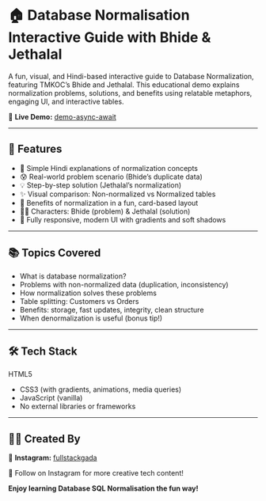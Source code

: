 # 🏠 Database Normalisation Interactive Guide with Bhide & Jethalal
A fun, visual, and Hindi-based interactive guide to Database Normalization, featuring TMKOC’s Bhide and Jethalal. This educational demo explains normalization problems, solutions, and benefits using relatable metaphors, engaging UI, and interactive tables.

🔗 **Live Demo:** [demo-async-await](https://demo-async-await.netlify.app/)

---


## 🎯 Features

- 🧠 Simple Hindi explanations of normalization concepts
- 😰 Real-world problem scenario (Bhide’s duplicate data)
- 💡 Step-by-step solution (Jethalal’s normalization)
- ✨ Visual comparison: Non-normalized vs Normalized tables
- 🌟 Benefits of normalization in a fun, card-based layout
- 👨‍💼 Characters: Bhide (problem) & Jethalal (solution)
- 📱 Fully responsive, modern UI with gradients and soft shadows
  
---

## 📚 Topics Covered

- What is database normalization?
- Problems with non-normalized data (duplication, inconsistency)
- How normalization solves these problems
- Table splitting: Customers vs Orders
- Benefits: storage, fast updates, integrity, clean structure
- When denormalization is useful (bonus tip!)

---

## 🛠️ Tech Stack

HTML5
- CSS3 (with gradients, animations, media queries)
- JavaScript (vanilla)
- No external libraries or frameworks

---

## 👨‍🎨 Created By
🔗 **Instagram:** [fullstackgada](https://www.instagram.com/fullstackgada/)

🤝 Follow on Instagram for more creative tech content!

**Enjoy learning Database SQL Normalisation the fun way!**
